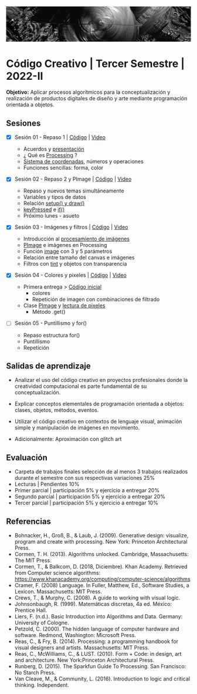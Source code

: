 ![portada](https://github.com/EmilioOcelotl/cc4-di-2022-2/blob/main/img/of13.png)

# Código Creativo | Tercer Semestre | 2022-II

**Objetivo:** Aplicar procesos algorítmicos para la conceptualización y realización de productos digitales de diseño y arte mediante programación orientada a objetos.

## Sesiones

- [x] Sesión 01 - Repaso 1 | [Código](https://gist.github.com/EmilioOcelotl/751a87048a059c0872e79805f7a8e439) | [Video](https://drive.google.com/file/d/1WoJA-Dkz-2ZK_7FJzvuvwNz5vC3SWUw-/view?usp=sharing)
  - Acuerdos y [presentación](https://ocelotl.cc/)
  - ¿ Qué es [Processing](https://processing.org/) ?
  - [Sistema de coordenadas](https://processing.org/tutorials/coordinatesystemandshapes), números y operaciones
  - Funciones sencillas: forma, color

- [x] Sesión 02 - Repaso 2 y PImage | [Código](https://gist.github.com/EmilioOcelotl/0f53b6c74e5cc3d0899fba3e7895cbce) | [Video](https://drive.google.com/file/d/1J_0uiYch3TtTzsyvd6r-5UtAW74AxhrZ/view?usp=sharing) 
  - Repaso y nuevos temas simultáneamente
  - Variables y tipos de datos
  - Relación [setup() y draw()](https://processing.org/examples/setupdraw.html)
  - [keyPressed](https://processing.org/reference/keyPressed_.html) e [if()](https://processing.org/reference/if.html)
  - Próximo lunes - asueto 

- [x] Sesión 03 - Imágenes y filtros | [Código](https://gist.github.com/EmilioOcelotl/bd837c6758ff6fb810d05d0872fb01e3) | [Video](https://drive.google.com/file/d/1K6pEsdevtW8X2bGjoADdQEasYPn3ClTa/view?usp=sharing) 
  - Introducción al [procesamiento de imágenes](https://processing.org/tutorials/pixels)  
  - [PImage](https://processing.org/reference/PImage.html) e imágenes en Processing
  - Función [image](https://processing.org/reference/image_.html) con 3 y 5 parámetros
  - Relación entre tamaño del canvas e imágenes 
  - Filtros con [tint](https://processing.org/reference/tint_.html) y objetos con transparencia

- [x] Sesión 04 - Colores y pixeles | [Código](https://gist.github.com/EmilioOcelotl/dd16f5f08caa7708645212ccef2774e3) | [Video](https://drive.google.com/drive/u/1/folders/1fJ-GFhkQsocI28gveEUfLlLa_I5gb81o)
  - Primera entrega > [Código inicial]()
    - colores
    - Repetición de imagen con combinaciones de filtrado
  - Clase [PImage](https://processing.org/reference/PImage.html) y [lectura de pixeles](https://processing.org/tutorials/pixels)
    - Método .get()

- [ ] Sesión 05 - Puntillismo y for()
  - Repaso estructura for()
  - Puntillismo
  - Repetición 

## Salidas de aprendizaje

- Analizar el uso del código creativo en proyectos profesionales donde la creatividad computacional es parte fundamental de su conceptualización.
- Explicar conceptos elementales de programación orientada a objetos: clases, objetos, métodos, eventos.
- Utilizar el código creativo en contextos de lenguaje visual, animación simple y manipulación de imágenes en movimiento.

- Adicionalmente: Aproximación con glitch art 

## Evaluación

- Carpeta de trabajos finales selección de al menos 3 trabajos realizados durante el semestre con sus respectivas variaciones 25%
- Lecturas | Pendientes 10%
- Primer parcial | participación 5% y ejercicio a entregar 20%
- Segundo parcial | participación 5% y ejercicio a entregar 20%
- Tercer parcial | participación 5% y ejercicio a entregar 10%

## Referencias 

- Bohnacker, H., Groß, B., & Laub, J. (2009). Generative design: visualize, program and create with processing. New York: Princeton Architectural Press.
- Cormen, T. H. (2013). Algorithms unlocked. Cambridge, Massachusetts: The MIT Press.
- Cormen, T., & Balkcom, D. (2018, Diciembre). Khan Academy. Retrieved from Computer science algorithms: https://www.khanacademy.org/computing/computer-science/algorithms
- Cramer, F. (2008) Language. In Fuller, Matthew, Ed., Software Studies, a Lexicon. Massachusetts: MIT Press. 
- Crews, T., & Murphy, C. (2008). A guide to working with visual logic.
- Johnsonbaugh, R. (1999). Matemáticas discretas, 4a ed. México: Prentice Hall.
- Liers, F. (n.d.). Basic Introduction into Algorithms and Data. Germany: University of Cologne.
- Petzold, C. (2000). The hidden language of computer hardware and software. Redmond, Washington: Microsoft Press.
- Reas, C., & Fry, B. (2014). Processing: a programming handbook for visual designers and artists. Massachusetts: MIT Press.
- Reas, C., McWilliams, C., & LUST. (2010). Form + Code: in design, art and architecture. New York:Princeton Architectural Press.
- Runberg, D. (2015). The Sparkfun Guide To Processing. San Francisco: No Starch Press. 
- Van Cleave, M., & Community, L. (2016). Introduction to logic and critical thinking. Independent.